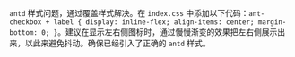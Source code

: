 `antd` 样式问题，通过覆盖样式解决。在 `index.css` 中添加以下代码：`ant-checkbox + label { display: inline-flex; align-items: center; margin-bottom: 0; }`。建议在显示左右侧图标时，通过慢慢渐变的效果把左右侧展示出来，以此来避免抖动。确保已经引入了正确的 `antd` 样式。
